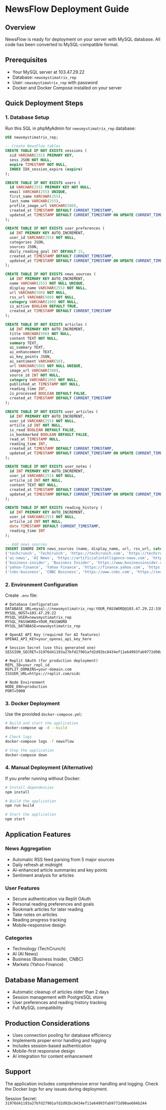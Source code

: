 # NewsFlow Deployment Guide

## Overview
NewsFlow is ready for deployment on your server with MySQL database. All code has been converted to MySQL-compatible format.

## Prerequisites
- Your MySQL server at 103.47.29.22
- Database: `newsmystimatrix_rep`
- User: `newsmystimatrix_rep` with password
- Docker and Docker Compose installed on your server

## Quick Deployment Steps

### 1. Database Setup
Run this SQL in phpMyAdmin for `newsmystimatrix_rep` database:

```sql
USE newsmystimatrix_rep;

-- Create NewsFlow tables
CREATE TABLE IF NOT EXISTS sessions (
  sid VARCHAR(255) PRIMARY KEY,
  sess JSON NOT NULL,
  expire TIMESTAMP NOT NULL,
  INDEX IDX_session_expire (expire)
);

CREATE TABLE IF NOT EXISTS users (
  id VARCHAR(255) PRIMARY KEY NOT NULL,
  email VARCHAR(255) UNIQUE,
  first_name VARCHAR(255),
  last_name VARCHAR(255),
  profile_image_url VARCHAR(500),
  created_at TIMESTAMP DEFAULT CURRENT_TIMESTAMP,
  updated_at TIMESTAMP DEFAULT CURRENT_TIMESTAMP ON UPDATE CURRENT_TIMESTAMP
);

CREATE TABLE IF NOT EXISTS user_preferences (
  id INT PRIMARY KEY AUTO_INCREMENT,
  user_id VARCHAR(255) NOT NULL,
  categories JSON,
  sources JSON,
  daily_reading_goal INT DEFAULT 15,
  created_at TIMESTAMP DEFAULT CURRENT_TIMESTAMP,
  updated_at TIMESTAMP DEFAULT CURRENT_TIMESTAMP ON UPDATE CURRENT_TIMESTAMP
);

CREATE TABLE IF NOT EXISTS news_sources (
  id INT PRIMARY KEY AUTO_INCREMENT,
  name VARCHAR(255) NOT NULL UNIQUE,
  display_name VARCHAR(255) NOT NULL,
  url VARCHAR(500) NOT NULL,
  rss_url VARCHAR(500) NOT NULL,
  category VARCHAR(100) NOT NULL,
  is_active BOOLEAN DEFAULT TRUE,
  created_at TIMESTAMP DEFAULT CURRENT_TIMESTAMP
);

CREATE TABLE IF NOT EXISTS articles (
  id INT PRIMARY KEY AUTO_INCREMENT,
  title VARCHAR(500) NOT NULL,
  content TEXT NOT NULL,
  summary TEXT,
  ai_summary TEXT,
  ai_enhancement TEXT,
  ai_key_points JSON,
  ai_sentiment VARCHAR(50),
  url VARCHAR(500) NOT NULL UNIQUE,
  image_url VARCHAR(500),
  source_id INT NOT NULL,
  category VARCHAR(100) NOT NULL,
  published_at TIMESTAMP NOT NULL,
  reading_time INT,
  is_processed BOOLEAN DEFAULT FALSE,
  created_at TIMESTAMP DEFAULT CURRENT_TIMESTAMP
);

CREATE TABLE IF NOT EXISTS user_articles (
  id INT PRIMARY KEY AUTO_INCREMENT,
  user_id VARCHAR(255) NOT NULL,
  article_id INT NOT NULL,
  is_read BOOLEAN DEFAULT FALSE,
  is_bookmarked BOOLEAN DEFAULT FALSE,
  read_at TIMESTAMP NULL,
  reading_time INT,
  created_at TIMESTAMP DEFAULT CURRENT_TIMESTAMP,
  updated_at TIMESTAMP DEFAULT CURRENT_TIMESTAMP ON UPDATE CURRENT_TIMESTAMP
);

CREATE TABLE IF NOT EXISTS user_notes (
  id INT PRIMARY KEY AUTO_INCREMENT,
  user_id VARCHAR(255) NOT NULL,
  article_id INT NOT NULL,
  content TEXT NOT NULL,
  created_at TIMESTAMP DEFAULT CURRENT_TIMESTAMP,
  updated_at TIMESTAMP DEFAULT CURRENT_TIMESTAMP ON UPDATE CURRENT_TIMESTAMP
);

CREATE TABLE IF NOT EXISTS reading_history (
  id INT PRIMARY KEY AUTO_INCREMENT,
  user_id VARCHAR(255) NOT NULL,
  article_id INT NOT NULL,
  date TIMESTAMP DEFAULT CURRENT_TIMESTAMP,
  reading_time INT
);

-- Add news sources
INSERT IGNORE INTO news_sources (name, display_name, url, rss_url, category) VALUES
('techcrunch', 'TechCrunch', 'https://techcrunch.com', 'https://techcrunch.com/feed/', 'Technology'),
('ai-news', 'AI News', 'https://artificialintelligence-news.com', 'https://artificialintelligence-news.com/feed/', 'AI'),
('business-insider', 'Business Insider', 'https://www.businessinsider.com', 'https://feeds.businessinsider.com/custom/all', 'Business'),
('yahoo-finance', 'Yahoo Finance', 'https://finance.yahoo.com', 'https://feeds.finance.yahoo.com/rss/2.0/headline', 'Markets'),
('cnbc-business', 'CNBC Business', 'https://www.cnbc.com', 'https://search.cnbc.com/rs/search/combinedcms/view.xml?partnerId=wrss01&id=10001147', 'Business');
```

### 2. Environment Configuration
Create `.env` file:

```env
# Database Configuration
DATABASE_URL=mysql://newsmystimatrix_rep:YOUR_PASSWORD@103.47.29.22:3306/newsmystimatrix_rep
MYSQL_HOST=103.47.29.22
MYSQL_USER=newsmystimatrix_rep
MYSQL_PASSWORD=YOUR_PASSWORD
MYSQL_DATABASE=newsmystimatrix_rep

# OpenAI API Key (required for AI features)
OPENAI_API_KEY=your_openai_api_key_here

# Session Secret (use this generated one)
SESSION_SECRET=31976d41193a27bfd27901afd2d92bc8434ef11e64993fab9772d90ae604b244

# Replit OAuth (for production deployment)
REPL_ID=your_repl_id
REPLIT_DOMAINS=your-domain.com
ISSUER_URL=https://replit.com/oidc

# Node Environment
NODE_ENV=production
PORT=5000
```

### 3. Docker Deployment
Use the provided `docker-compose.yml`:

```bash
# Build and start the application
docker-compose up -d --build

# Check logs
docker-compose logs -f newsflow

# Stop the application
docker-compose down
```

### 4. Manual Deployment (Alternative)
If you prefer running without Docker:

```bash
# Install dependencies
npm install

# Build the application
npm run build

# Start the application
npm start
```

## Application Features

### News Aggregation
- Automatic RSS feed parsing from 5 major sources
- Daily refresh at midnight
- AI-enhanced article summaries and key points
- Sentiment analysis for articles

### User Features
- Secure authentication via Replit OAuth
- Personal reading preferences and goals
- Bookmark articles for later reading
- Take notes on articles
- Reading progress tracking
- Mobile-responsive design

### Categories
- Technology (TechCrunch)
- AI (AI News)
- Business (Business Insider, CNBC)
- Markets (Yahoo Finance)

## Database Management
- Automatic cleanup of articles older than 2 days
- Session management with PostgreSQL store
- User preferences and reading history tracking
- Full MySQL compatibility

## Production Considerations
- Uses connection pooling for database efficiency
- Implements proper error handling and logging
- Includes session-based authentication
- Mobile-first responsive design
- AI integration for content enhancement

## Support
The application includes comprehensive error handling and logging. Check the Docker logs for any issues during deployment.

Session Secret: `31976d41193a27bfd27901afd2d92bc8434ef11e64993fab9772d90ae604b244`